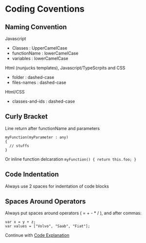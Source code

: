 Coding Coventions
===============

Naming Convention
-----------------

Javascript
- Classes : UpperCamelCase
- functionName : lowerCamelCase
- variables : lowerCamelCase

Html (nunjucks templates), Javascript/TypeScrpits and CSS
- folder : dashed-case
- files-names : dashed-case

Html/CSS
- classes-and-ids : dashed-case

Curly Bracket
-------------

Line return after functionName and parameters
```
myFunction(myParameter : any)
{
  // stuffs
}
```

Or inline function delcaration `myFunction() { return this.foo; }`


Code Indentation
----------

Always use 2 spaces for indentation of code blocks

Spaces Around Operators
----------------------

Always put spaces around operators ( = + - * / ), and after commas:
```
var x = y + z;
var values = ["Volvo", "Saab", "Fiat"];
```

Continue with [Code Explanation](docs/how-to-contribute/3-Code-explanation.md)
